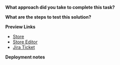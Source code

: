 [//]: # (Developers to use when completing a task and re-assigning to a growth manager - try to be as clear and thorough as possible. Ensure a developer check has been completed before sending over to Growth Manager)

**What approach did you take to complete this task?**

[//]: # (Instructions on how the work has been completed)

**What are the steps to test this solution?**

[//]: # (Instructions on how the Growth Manager or Client can test this. Such as theme settings, metafields etc.)

**Preview Links**

[//]: # (Please include a link to a demo store that includes preconfigured sections and settings to allow reviewers to easily test the features you are working on.)
[//]: # (Extension: https://chrome.google.com/webstore/detail/shopify-theme-helper/palnodkhbhhnaoecdfbifdfpibklccdk)

- [Store](https://XXXXXXXXXX.myshopify.com/?preview_theme_id=XXXXXXXXXX)
- [Store Editor](https://XXXXXXXXXX.myshopify.com/admin/themes/XXXXXXXXXX/editor)
- [Jira Ticket](https://bravetheskies.atlassian.net/browse/XXXXXXXXXX-XX)

**Deployment notes**

[//]: # (Include any notes on extra steps requred when deploying.)
